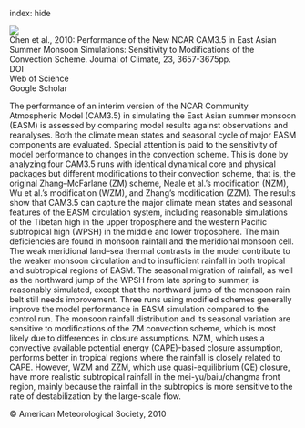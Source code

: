 index: hide

<div class="Citation">
    <div class="Citation-thumb CitationThumb-linked"  data-href="https://doi.org/10.1175/2010jcli3022.1">
      <img src="https://static.claimspace.cloud/climate-study-static/refs/thumbs/9/Chen_et_al_2010-thumb.png" />
    </div>

  <div class="Citation-body">
    <div class="Citation-text">Chen et al., 2010: Performance of the New NCAR CAM3.5 in East Asian Summer Monsoon Simulations: Sensitivity to Modifications of the Convection Scheme. <span class="Article-journal">Journal of Climate, </span><span class="Article-volume">23, </span>3657-3675pp.</div>
    <div class="Citation-links">
      <div class="CitationLink" data-href="https://doi.org/10.1175/2010jcli3022.1">
        <div class="CitationLink-icon CitationLink-Doi"></div>
        <div class="CitationLink-text">DOI</div>
      </div>
      <div class="CitationLink" data-href="http://cel.webofknowledge.com/InboundService.do?customersID=atyponcel&smartRedirect=yes&mode=FullRecord&IsProductCode=Yes&product=CEL&Init=Yes&Func=Frame&action=retrieve&SrcApp=literatum&SrcAuth=atyponcel&SID=7CNc3cIRaBKjGbSujFM&UT=WOS:000280101500015">
        <div class="CitationLink-icon CitationLink-Isi"></div>
        <div class="CitationLink-text">Web of Science</div>
      </div>
      <div class="CitationLink" data-href="https://scholar.google.com/scholar?q=10.1175/2010jcli3022.1">
        <div class="CitationLink-icon CitationLink-Scholar"></div>
        <div class="CitationLink-text">Google Scholar</div>
      </div>
    </div>
  </div>
</div>

The performance of an interim version of the NCAR Community Atmospheric Model (CAM3.5) in simulating the East Asian summer monsoon (EASM) is assessed by comparing model results against observations and reanalyses. Both the climate mean states and seasonal cycle of major EASM components are evaluated. Special attention is paid to the sensitivity of model performance to changes in the convection scheme. This is done by analyzing four CAM3.5 runs with identical dynamical core and physical packages but different modifications to their convection scheme, that is, the original Zhang–McFarlane (ZM) scheme, Neale et al.’s modification (NZM), Wu et al.’s modification (WZM), and Zhang’s modification (ZZM). The results show that CAM3.5 can capture the major climate mean states and seasonal features of the EASM circulation system, including reasonable simulations of the Tibetan high in the upper troposphere and the western Pacific subtropical high (WPSH) in the middle and lower troposphere. The main deficiencies are found in monsoon rainfall and the meridional monsoon cell. The weak meridional land–sea thermal contrasts in the model contribute to the weaker monsoon circulation and to insufficient rainfall in both tropical and subtropical regions of EASM. The seasonal migration of rainfall, as well as the northward jump of the WPSH from late spring to summer, is reasonably simulated, except that the northward jump of the monsoon rain belt still needs improvement. Three runs using modified schemes generally improve the model performance in EASM simulation compared to the control run. The monsoon rainfall distribution and its seasonal variation are sensitive to modifications of the ZM convection scheme, which is most likely due to differences in closure assumptions. NZM, which uses a convective available potential energy (CAPE)-based closure assumption, performs better in tropical regions where the rainfall is closely related to CAPE. However, WZM and ZZM, which use quasi-equilibrium (QE) closure, have more realistic subtropical rainfall in the mei-yu/baiu/changma front region, mainly because the rainfall in the subtropics is more sensitive to the rate of destabilization by the large-scale flow.

<div class="Citation-copy">
&copy; American Meteorological Society, 2010
</div>